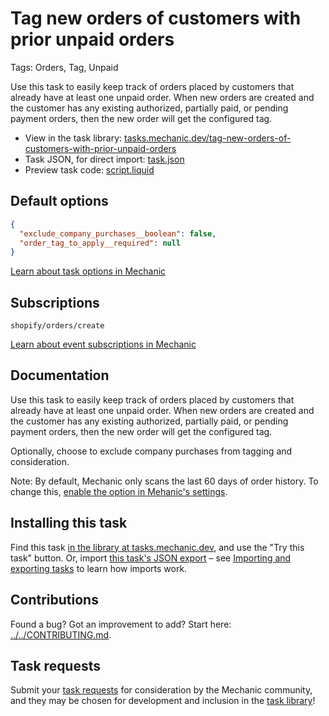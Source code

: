 # Tag new orders of customers with prior unpaid orders

Tags: Orders, Tag, Unpaid

Use this task to easily keep track of orders placed by customers that already have at least one unpaid order. When new orders are created and the customer has any existing authorized, partially paid, or pending payment orders, then the new order will get the configured tag.

* View in the task library: [tasks.mechanic.dev/tag-new-orders-of-customers-with-prior-unpaid-orders](https://tasks.mechanic.dev/tag-new-orders-of-customers-with-prior-unpaid-orders)
* Task JSON, for direct import: [task.json](../../tasks/tag-new-orders-of-customers-with-prior-unpaid-orders.json)
* Preview task code: [script.liquid](./script.liquid)

## Default options

```json
{
  "exclude_company_purchases__boolean": false,
  "order_tag_to_apply__required": null
}
```

[Learn about task options in Mechanic](https://learn.mechanic.dev/core/tasks/options)

## Subscriptions

```liquid
shopify/orders/create
```

[Learn about event subscriptions in Mechanic](https://learn.mechanic.dev/core/tasks/subscriptions)

## Documentation

Use this task to easily keep track of orders placed by customers that already have at least one unpaid order. When new orders are created and the customer has any existing authorized, partially paid, or pending payment orders, then the new order will get the configured tag.

Optionally, choose to exclude company purchases from tagging and consideration.

Note: By default, Mechanic only scans the last 60 days of order history. To change this, [enable the option in Mehanic's settings](https://learn.mechanic.dev/platform/shopify/read-all-orders#configuration).

## Installing this task

Find this task [in the library at tasks.mechanic.dev](https://tasks.mechanic.dev/tag-new-orders-of-customers-with-prior-unpaid-orders), and use the "Try this task" button. Or, import [this task's JSON export](../../tasks/tag-new-orders-of-customers-with-prior-unpaid-orders.json) – see [Importing and exporting tasks](https://learn.mechanic.dev/core/tasks/import-and-export) to learn how imports work.

## Contributions

Found a bug? Got an improvement to add? Start here: [../../CONTRIBUTING.md](../../CONTRIBUTING.md).

## Task requests

Submit your [task requests](https://mechanic.canny.io/task-requests) for consideration by the Mechanic community, and they may be chosen for development and inclusion in the [task library](https://tasks.mechanic.dev/)!
